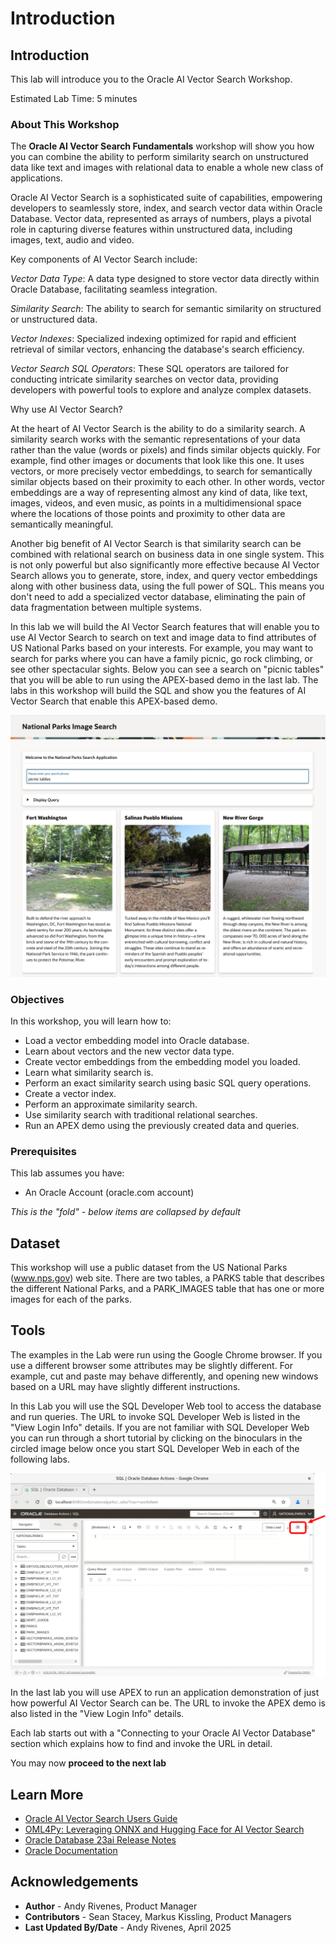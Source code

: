# Introduction

## Introduction

This lab will introduce you to the Oracle AI Vector Search Workshop.

Estimated Lab Time: 5 minutes

### About This Workshop

The **Oracle AI Vector Search Fundamentals** workshop will show you how you can combine the ability to perform similarity search on unstructured data like text and images with relational data to enable a whole new class of applications.

Oracle AI Vector Search is a sophisticated suite of capabilities, empowering developers to seamlessly store, index, and search vector data within Oracle Database. Vector data, represented as arrays of numbers, plays a pivotal role in capturing diverse features within unstructured data, including images, text, audio and video.

Key components of AI Vector Search include:

*Vector Data Type*: A data type designed to store vector data directly within Oracle Database, facilitating seamless integration.

*Similarity Search*: The ability to search for semantic similarity on structured or unstructured data.

*Vector Indexes*: Specialized indexing optimized for rapid and efficient retrieval of similar vectors, enhancing the database's search efficiency.

*Vector Search SQL Operators*: These SQL operators are tailored for conducting intricate similarity searches on vector data, providing developers with powerful tools to explore and analyze complex datasets.

Why use AI Vector Search?

At the heart of AI Vector Search is the ability to do a similarity search. A similarity search works with the semantic representations of your data rather than the value (words or pixels) and finds similar objects quickly. For example, find other images or documents that look like this one.  It uses vectors, or more precisely vector embeddings, to search for semantically similar objects based on their proximity to each other. In other words, vector embeddings are a way of representing almost any kind of data, like text, images, videos, and even music, as points in a multidimensional space where the locations of those points and proximity to other data are semantically meaningful.

Another big benefit of AI Vector Search is that similarity search can be combined with relational search on business data in one single system. This is not only powerful but also significantly more effective because AI Vector Search allows you to generate, store, index, and query vector embeddings along with other business data, using the full power of SQL. This means you don't need to add a specialized vector database, eliminating the pain of data fragmentation between multiple systems.

In this lab we will build the AI Vector Search features that will enable you to use AI Vector Search to search on text and image data to find attributes of US National Parks based on your interests. For example, you may want to search for parks where you can have a family picnic, go rock climbing, or see other spectacular sights. Below you can see a search on "picnic tables" that you will be able to run using the APEX-based demo in the last lab. The labs in this workshop will build the SQL and show you the features of AI Vector Search that enable this APEX-based demo.

![apex demo](images/apex_demo.png " ")


### Objectives

In this workshop, you will learn how to:
* Load a vector embedding model into Oracle database.
* Learn about vectors and the new vector data type.
* Create vector embeddings from the embedding model you loaded.
* Learn what similarity search is.
* Perform an exact similarity search using basic SQL query operations.
* Create a vector index.
* Perform an approximate similarity search.
* Use similarity search with traditional relational searches.
* Run an APEX demo using the previously created data and queries.

### Prerequisites

This lab assumes you have:
* An Oracle Account (oracle.com account)


*This is the "fold" - below items are collapsed by default*


## Dataset

This workshop will use a public dataset from the US National Parks (www.nps.gov) web site. There are two tables, a PARKS table that describes the different National Parks, and a PARK_IMAGES table that has one or more images for each of the parks. 

## Tools

The examples in the Lab were run using the Google Chrome browser. If you use a different browser some attributes may be slightly different. For example, cut and paste may behave differently, and opening new windows based on a URL may have slightly different instructions.

In this Lab you will use the SQL Developer Web tool to access the database and run queries. The URL to invoke SQL Developer Web is listed in the "View Login Info" details. If you are not familiar with SQL Developer Web you can run through a short tutorial by clicking on the binoculars in the circled image below once you start SQL Developer Web in each of the following labs.

![sqldev help](images/sqldev_help.png " ")

In the last lab you will use APEX to run an application demonstration of just how powerful AI Vector Search can be. The URL to invoke the APEX demo is also listed in the "View Login Info" details.

Each lab starts out with a "Connecting to your Oracle AI Vector Database" section which explains how to find and invoke the URL in detail.


You may now **proceed to the next lab**

## Learn More

* [Oracle AI Vector Search Users Guide](https://docs.oracle.com/en/database/oracle/oracle-database/23/vecse/index.html)
* [OML4Py: Leveraging ONNX and Hugging Face for AI Vector Search](https://blogs.oracle.com/machinelearning/post/oml4py-leveraging-onnx-and-hugging-face-for-advanced-ai-vector-search)
* [Oracle Database 23ai Release Notes](https://docs.oracle.com/en/database/oracle/oracle-database/23/rnrdm/index.html)
* [Oracle Documentation](http://docs.oracle.com)

## Acknowledgements
* **Author** - Andy Rivenes, Product Manager
* **Contributors** - Sean Stacey, Markus Kissling, Product Managers
* **Last Updated By/Date** - Andy Rivenes, April 2025
